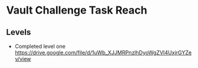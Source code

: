 # Vault Challenge Task Reach


## Levels

- Completed level one <https://drive.google.com/file/d/1uWb_XJJMRPnzlhDyoWgZVI4UxjrGYZev/view>

